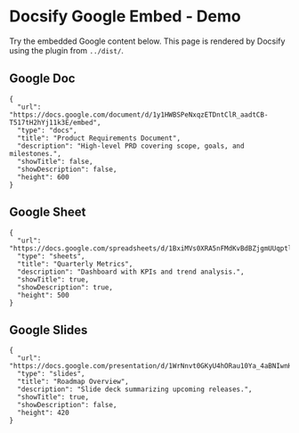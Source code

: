 # Docsify Google Embed - Demo

Try the embedded Google content below. This page is rendered by Docsify using the plugin from `../dist/`.

## Google Doc

```gembed
{
  "url": "https://docs.google.com/document/d/1y1HWBSPeNxqzETDntClR_aadtCB-T517tH2hYj11k3E/embed",
  "type": "docs",
  "title": "Product Requirements Document",
  "description": "High-level PRD covering scope, goals, and milestones.",
  "showTitle": false,
  "showDescription": false,
  "height": 600
}
```

## Google Sheet

```gembed
{
  "url": "https://docs.google.com/spreadsheets/d/1BxiMVs0XRA5nFMdKvBdBZjgmUUqptlbs74OgvE2upms/embed",
  "type": "sheets",
  "title": "Quarterly Metrics",
  "description": "Dashboard with KPIs and trend analysis.",
  "showTitle": true,
  "showDescription": true,
  "height": 500
}
```

## Google Slides

```gembed
{
  "url": "https://docs.google.com/presentation/d/1WrNnvt0GKyU4hORau10Ya_4aBNIwnHbX7vnyOYMLcRU/embed",
  "type": "slides",
  "title": "Roadmap Overview",
  "description": "Slide deck summarizing upcoming releases.",
  "showTitle": true,
  "showDescription": false,
  "height": 420
}
```
